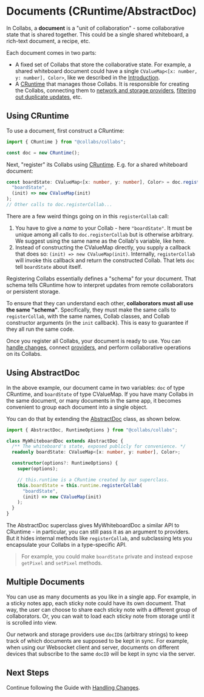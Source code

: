 # Documents (CRuntime/AbstractDoc)

In Collabs, a **document** is a "unit of collaboration" - some collaborative state that is shared together. This could be a single shared whiteboard, a rich-text document, a recipe, etc.

Each document comes in two parts:

- A fixed set of Collabs that store the collaborative state. For example, a shared whiteboard document could have a single `CValueMap<[x: number, y: number], Color>`, like we described in the [Introduction](./introduction.html#example-whiteboard).
- A [CRuntime](../api/collabs/classes/CRuntime.html) that manages those Collabs. It is responsible for creating the Collabs, connecting them to [network and storage providers](./providers.html), [filtering out duplicate updates](../advanced/updates.html#syncing-updates), etc.

## Using CRuntime

To use a document, first construct a CRuntime:

```ts
import { CRuntime } from "@collabs/collabs";

const doc = new CRuntime();
```

Next, "register" its Collabs using [CRuntime](../api/collabs/classes/CRuntime.html#registerCollab). E.g. for a shared whiteboard document:

```ts
const boardState: CValueMap<[x: number, y: number], Color> = doc.registerCollab(
  "boardState",
  (init) => new CValueMap(init)
);
// Other calls to doc.registerCollab...
```

There are a few weird things going on in this `registerCollab` call:

1. You have to give a _name_ to your Collab - here `"boardState"`. It must be unique among all calls to `doc.registerCollab` but is otherwise arbitrary. We suggest using the same name as the Collab's variable, like here.
2. Instead of constructing the CValueMap directly, you supply a callback that does so: `(init) => new CValueMap(init)`. Internally, `registerCollab` will invoke this callback and return the constructed Collab. That lets `doc` tell `boardState` about itself.

Registering Collabs essentially defines a "schema" for your document. That schema tells CRuntime how to interpret updates from remote collaborators or persistent storage.

To ensure that they can understand each other, **collaborators must all use the same "schema"**. Specifically, they must make the same calls to `registerCollab`, with the same names, Collab classes, and Collab constructor arguments (in the `init` callback). This is easy to guarantee if they all run the same code.

<!-- > See [Versioning](TODO) for tips on how to migrate schemas over time. -->

Once you register all Collabs, your document is ready to use. You can [handle changes](./handling_changes.html), connect [providers](./providers.html), and perform collaborative operations on its Collabs.

## Using AbstractDoc

In the above example, our document came in two variables: `doc` of type CRuntime, and `boardState` of type CValueMap. If you have many Collabs in the same document, or many documents in the same app, it becomes convenient to group each document into a single object.

You can do that by extending the [AbstractDoc](../api/collabs/classes/AbstractDoc.html) class, as shown below.

```ts
import { AbstractDoc, RuntimeOptions } from "@collabs/collabs";

class MyWhiteboardDoc extends AbstractDoc {
  /** The whiteboard's state, exposed publicly for convenience. */
  readonly boardState: CValueMap<[x: number, y: number], Color>;

  constructor(options?: RuntimeOptions) {
    super(options);

    // this.runtime is a CRuntime created by our superclass.
    this.boardState = this.runtime.registerCollab(
      "boardState",
      (init) => new CValueMap(init)
    );
  }
}
```

The AbstractDoc superclass gives MyWhiteboardDoc a similar API to CRuntime - in particular, you can still pass it as an argument to providers. But it hides internal methods like `registerCollab`, and subclassing lets you encapsulate your Collabs in a type-specific API.

> For example, you could make `boardState` private and instead expose `getPixel` and `setPixel` methods.

## Multiple Documents

You can use as many documents as you like in a single app. For example, in a sticky notes app, each sticky note could have its own document. That way, the user can choose to share each sticky note with a different group of collaborators. Or, you can wait to load each sticky note from storage until it is scrolled into view.

Our network and storage providers use `docID`s (arbitrary strings) to keep track of which documents are supposed to be kept in sync. For example, when using our Websocket client and server, documents on different devices that subscribe to the same `docID` will be kept in sync via the server.

## Next Steps

Continue following the Guide with [Handling Changes](./handling_changes.html).
